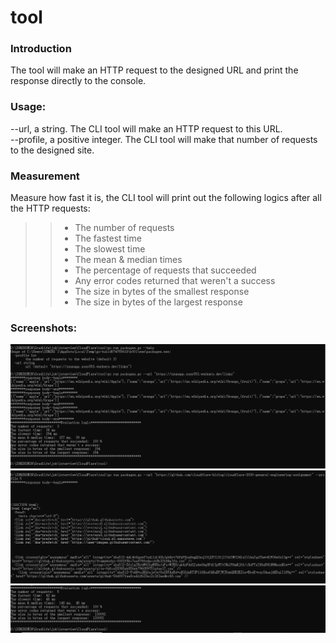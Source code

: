 # tool
 ### Introduction  
 The tool will make an HTTP request to the designed URL and print the response directly to the console.   
 ### Usage:  
 --url, a string. The CLI tool will make an HTTP request to this URL.   
 --profile, a positive integer. The CLI tool will make that number of requests to the designed site.  
 ### Measurement  
 Measure how fast it is, the CLI tool will print out the following logics after all the HTTP requests:  
>> * The number of requests  
>> * The fastest time  
>> * The slowest time  
>> * The mean & median times  
>> * The percentage of requests that succeeded  
>> * Any error codes returned that weren't a success  
>> * The size in bytes of the smallest response  
>> * The size in bytes of the largest response  
    
 ### Screenshots:
 ![image](https://github.com/Zoe353/tool/blob/main/image/result1.png)
 ![image](https://github.com/Zoe353/tool/blob/main/image/result2.png)
 ![image](https://github.com/Zoe353/tool/blob/main/image/result3.png)
